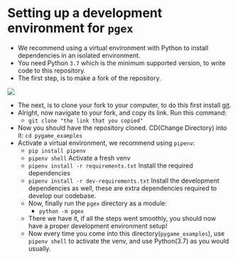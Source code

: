 
# Setting up a development environment for `pgex`
  - We recommend using a virtual environment with Python to install dependencies in an isolated environment.
  - You need Python `3.7` which is the minimum supported version, to write code to this repository.
  - The first step, is to make a fork of the repository.
  
<img src= "https://media.discordapp.net/attachments/846348147709837352/972533500605526016/unknown.png?width=1398&height=609"/>

  - The next, is to clone your fork to your computer, to do this first install [git](https://git-scm.com/downloads).
  - Alright, now navigate to your fork, and copy its link. Run this command:
  	- `git clone "the link that you copied"` 
  - Now you should have the repository cloned. CD(Change Directory) into it: `cd pygame_examples`
  - Activate a virtual environment, we recommend using `pipenv`:
  	- `pip install pipenv`
  	- `pipenv shell`  Activate a fresh venv
  	- `pipenv install -r requirements.txt` Install the required dependencies 
  	- `pipenv install -r dev-requirements.txt` Install the development dependencies as well, these are extra dependencies required to develop our codebase. 
  	- Now, finally run the `pgex` directory as a module:
  		- `python -m pgex`
  	- There we have it, if all the steps went smoothly, you should now have a proper development environment setup!
  	- Now every time you come into this directory(`pygame_examples`), use `pipenv shell` to activate the venv, and use Python(3.7) as you would usually.
  	
